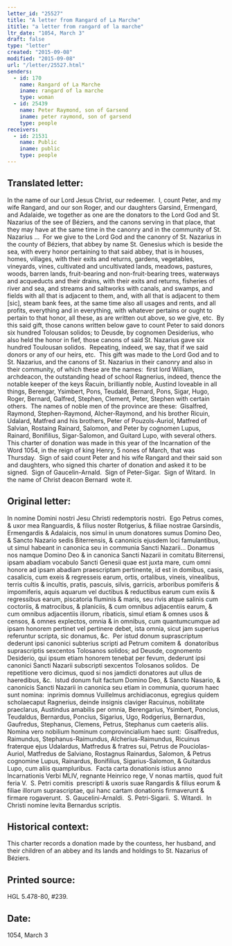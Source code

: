 ```yaml
---
letter_id: "25527"
title: "A letter from Rangard of La Marche"
ititle: "a letter from rangard of la marche"
ltr_date: "1054, March 3"
draft: false
type: "letter"
created: "2015-09-08"
modified: "2015-09-08"
url: "/letter/25527.html"
senders:
  - id: 170
    name: Rangard of La Marche
    iname: rangard of la marche
    type: woman
  - id: 25439
    name: Peter Raymond, son of Garsend
    iname: peter raymond, son of garsend
    type: people
receivers:
  - id: 21531
    name: Public
    iname: public
    type: people
---
```

<h2> Translated letter:</h2><p>In the name of our Lord Jesus Christ, our redeemer.&nbsp; I, count Peter, and my wife Rangard, and our son Roger, and our daughters Garsind, Ermengard, and Adalaide, we together as one are the donators to the Lord God and St. Nazarius of the see of Béziers, and the canons serving in that place, that they may have at the same time in the canonry and in the community of St. Nazarius …&nbsp; For we give to the Lord God and the canonry of St. Nazarius in the county of Béziers, that abbey by name St. Genesius which is beside the sea, with every honor pertaining to that said abbey, that is in houses, homes, villages, with their exits and returns, gardens, vegetables, vineyards, vines, cultivated and uncultivated lands, meadows, pastures, woods, barren lands, fruit-bearing and non-fruit-bearing trees, waterways and acqueducts and their drains, with their exits and returns, fisheries of river and sea, and streams and saltworks with canals, and swamps, and fields with all that is adjacent to them, and, with all that is adjacent to them [sic], steam bank fees, at the same time also all usages and rents, and all profits, everything and in everything, with whatever pertains or ought to pertain to that honor, all these, as are written out above, so we give, etc.&nbsp; By this said gift, those canons written below gave to count Peter to said donors six hundred Tolousan solidos; to Deusde, by cognomen Desiderius, who also held the honor in fief, those canons of said St. Nazarius gave six hundred Toulousan solidos.&nbsp; Repeating, indeed, we say, that if we said donors or any of our heirs, etc.&nbsp; This gift was made to the Lord God and to St. Nazarius, and the canons of St. Nazarius in their canonry and also in their community, of which these are the names:&nbsp; first lord William, archdeacon, the outstanding head of school Ragnerius, indeed, thence the notable keeper of the keys Racuin, brilliantly noble, Austind loveable in all things, Berengar, Ysimbert, Pons, Teudald, Bernard, Pons, Sigar, Hugo, Roger, Bernard, Galfred, Stephen, Clement, Peter, Stephen with certain others.&nbsp; The names of noble men of the province are these:&nbsp; Gisalfred, Raymond, Stephen-Raymond, Alcher-Raymond, and his brother Ricuin, Udalard, Matfred and his brothers, Peter of Pouzols-Auriol, Matfred of Salvian, Rostaing Rainard, Salomon, and Peter by cognomen Lupus, Rainard, Bonifilius, Sigar-Salomon, and Guitard Lupo, with several others.&nbsp; This charter of donation was made in this year of the Incarnation of the Word 1054, in the reign of king Henry, 5 nones of March, that was Thursday.&nbsp; Sign of said count Peter and his wife Rangard and their said son and daughters, who signed this charter of donation and asked it to be signed.&nbsp; Sign of Gaucelin-Arnald.&nbsp; Sign of Peter-Sigar.&nbsp; Sign of Witard.&nbsp; In the name of Christ deacon Bernard &nbsp;wote it.</p><h2 class="mt-4"> Original letter:</h2><p>In nomine Domini nostri Jesu Christi redemptoris nostri.&nbsp; Ego Petrus comes, &amp; uxor mea Ranguardis, &amp; filius noster Rotgerius, &amp; filiae nostrae Garsindis, Ermengardis &amp; Adalaicis, nos simul in unum donatores sumus Domino Deo, &amp; Sancto Nazario sedis Biterrensis, &amp; canonicis ejusdem loci famulantibus, ut simul habeant in canonica seu in communia Sancti Nazarii… Donamus nos namque Domino Deo &amp; in canonica Sancti Nazarii in comitatu Biterrensi, ipsam abadiam vocabulo Sancti Genesii quae est juxta mare, cum omni honore ad ipsam abadiam praescriptam pertinente, id est in domibus, casis, casalicis, cum exeis &amp; regresseis earum, ortis, ortalibus, vineis, vinealibus, terris cultis &amp; incultis, pratis, pascuis, silvis, garricis, arboribus pomiferis &amp; impomiferis, aquis aquarum vel ductibus &amp; reductibus earum cum exiis &amp; regressibus earum, piscatoria fluminis &amp; maris, seu rivis atque salinis cum coctoriis, &amp; matrocibus, &amp; planiciis, &amp; cum omnibus adjacentiis earum, &amp; cum omnibus adjacentiis illorum, ribaticis, simul etiam &amp; omnes usos &amp; censos, &amp; omnes explectos, omnia &amp; in omnibus, cum quantumcumque ad ipsam honorem pertinet vel pertinere debet, ista omnia, sicut jam superius referuntur scripta, sic donamus, &amp;c.&nbsp; Per istud donum suprascriptum dederunt ipsi canonici subterius scripti ad Petrum comitem &amp; &nbsp;donatoribus suprascriptis sexcentos Tolosanos solidos; ad Deusde, cognomento Desiderio, qui ipsum etiam honorem tenebat per fevum, dederunt ipsi canonici Sancti Nazarii subscripti sexcentos Tolosanos solidos.&nbsp; De repetitione vero dicimus, quod si nos jamdicti donatores aut ullus de haeredibus, &amp;c.&nbsp; Istud donum fuit factum Domino Deo, &amp; Sancto Nasario, &amp; canonicis Sancti Nazarii in canonica seu etiam in communia, quorum haec sunt nomina:&nbsp; inprimis domnus Vuillelmus archidiaconus, egregius quidem scholaecaput Ragnerius, deinde insignis claviger Racuinus, nobilitate praeclarus, Austindus amabilis per omnia, Berengarius, Ysimbert, Poncius, Teudaldus, Bernardus, Poncius, Sigarius, Ugo, Rodgerius, Bernardus, Gaufredus, Stephanus, Clemens, Petrus, Stephanus cum caeteris aliis.&nbsp; Nomina vero nobilium hominum comprovincialium haec sunt:&nbsp; Gisalfredus, Raimundus, Stephanus-Raimundus, Alcherius-Raimundus, Ricuinus fraterque ejus Udalardus, Matfredus &amp; fratres sui, Petrus de Pouciolas-Auriol, Matfredus de Salviano, Rostagnus Rainardus, Salomon, &amp; Petrus cognomine Lupus, Rainardus, Bonifilius, Sigarius-Salomon, &amp; Guitardus Lupo, cum aliis quampluribus.&nbsp; Facta carta donationis istius anno Incarnationis Verbi MLIV, regnante Heinrico rege, V nonas martiis, quod fuit feria V.&nbsp; S. Petri comitis&nbsp; prescripti &amp; uxoris suae Rangardis &amp; filius eorum &amp; filiae illorum suprascriptae, qui hanc cartam donationis firmaverunt &amp; firmare rogaverunt.&nbsp; S. Gaucelini-Arnaldi.&nbsp; S. Petri-Sigarii.&nbsp; S. Witardi.&nbsp; In Christi nomine levita Bernardus scriptis.</p><h2 class="mt-4"> Historical context:</h2><p>This charter records a donation made by the countess, her husband, and their children of an abbey and its lands and holdings to St. Nazarius of Béziers.</p><h2 class="mt-4"> Printed source:</h2><p>HGL 5.478-80, #239.</p><h2 class="mt-4"> Date:</h2>1054, March 3